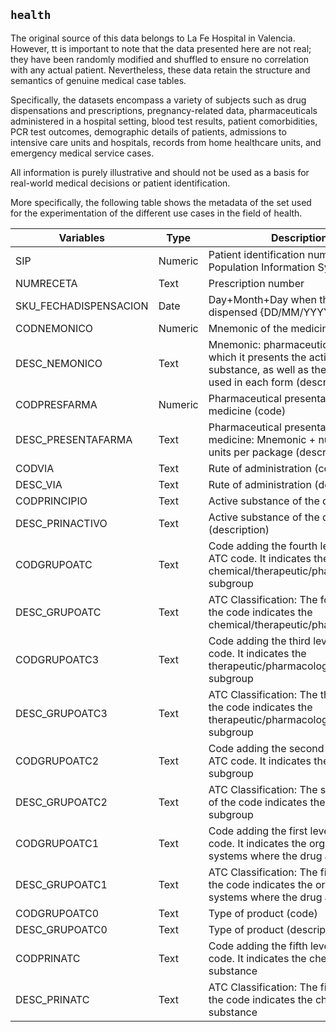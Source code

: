 ## `health`
The original source of this data belongs to La Fe Hospital in Valencia. However, tt is important to note that the data presented here are not real; they have been randomly modified and shuffled to ensure no correlation with any actual patient. Nevertheless, these data retain the structure and semantics of genuine medical case tables. 

Specifically, the datasets encompass a variety of subjects such as drug dispensations and prescriptions, pregnancy-related data, pharmaceuticals administered in a hospital setting, blood test results, patient comorbidities, PCR test outcomes, demographic details of patients, admissions to intensive care units and hospitals, records from home healthcare units, and emergency medical service cases. 

All information is purely illustrative and should not be used as a basis for real-world medical decisions or patient identification. 

More specifically, the following table shows the metadata of the set used for the experimentation of the different use cases in the field of health.

| Variables             | Type    | Description                                                                                                                    | Data example                                     |
|-----------------------|---------|--------------------------------------------------------------------------------------------------------------------------------|--------------------------------------------------|
| SIP                   | Numeric | Patient identification number in the Population Information System                                                             | 7                                                |
| NUMRECETA             | Text    | Prescription number                                                                                                            | EP2521914794                                     |
| SKU_FECHADISPENSACION | Date    | Day+Month+Day when the drug was dispensed {DD/MM/YYYY}                                                                         | 23/10/2018                                       |
| CODNEMONICO           | Numeric | Mnemonic of the medicine (code)                                                                                                | 1614.0                                           |
| DESC_NEMONICO         | Text    | Mnemonic: pharmaceutical form in which it presents the active substance, as well as the amount used in each form (description) | SIMVASTATINA COMPRIMIDOS 40 MG                   |
| CODPRESFARMA          | Numeric | Pharmaceutical presentation of the medicine (code)                                                                             | 2771.0                                           |
| DESC_PRESENTAFARMA    | Text    | Pharmaceutical presentation of the medicine: Mnemonic + number or units per package (description)                              | SIMVASTATINA 40 MG / 28 COMPRIMIDOS              |
| CODVIA                | Text    | Rute of administration (code)                                                                                                  | B21                                              |
| DESC_VIA              | Text    | Rute of administration (description)                                                                                           | ORAL                                             |
| CODPRINCIPIO          | Text    | Active substance of the drug (code)                                                                                            | 1023A                                            |
| DESC_PRINACTIVO       | Text    | Active substance of the drug (description)                                                                                     | SIMVASTATINA                                     |
| CODGRUPOATC           | Text    | Code adding the fourth level of the ATC code. It indicates the chemical/therapeutic/pharmacological subgroup                   | C10AA                                            |
| DESC_GRUPOATC         | Text    | ATC Classification: The fourth level of the code indicates the chemical/therapeutic/pharmacological                            | INHIBIDORES DE LA HMG-CoA REDUCTASA (HIPOLIPEM.) |
| CODGRUPOATC3          | Text    | Code adding the third level of the ATC code. It indicates the therapeutic/pharmacological subgroup                             | C10A                                             |
| DESC_GRUPOATC3        | Text    | ATC Classification: The third level of the code indicates the therapeutic/pharmacological subgroup                             | REDUCTORES DEL COLESTEROL Y TRIGLICERIDOS        |
| CODGRUPOATC2          | Text    | Code adding the second level of the ATC code. It indicates the therapeutic subgroup                                            | C10                                              |
| DESC_GRUPOATC2        | Text    | ATC Classification: The second level of the code indicates the therapeutic subgroup                                            | PREPARADOS HIPOLIPEMIANTES/ANTIATEROMATOSOS      |
| CODGRUPOATC1          | Text    | Code adding the first level of the ATC code. It indicates the organs or systems where the drug acts                            | C                                                |
| DESC_GRUPOATC1        | Text    | ATC Classification: The first level of the code indicates the organs or systems where the drug acts                            | APARATO CARDIOVASCULAR                           |
| CODGRUPOATC0          | Text    | Type of product (code)                                                                                                         | M                                                |
| DESC_GRUPOATC0        | Text    | Type of product (description)                                                                                                  | Medicamentos                                     |
| CODPRINATC            | Text    | Code adding the fifth level of the ATC code. It indicates the chemical substance                                               | C10AA01                                          |
| DESC_PRINATC          | Text    | ATC Classification: The fifth level of the code indicates the chemical substance                                               | SIMVASTATINA                                     |
